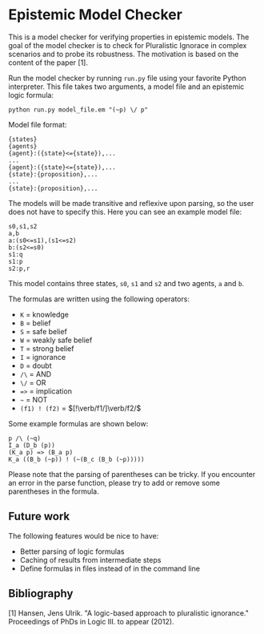# Epistemic Model Checker

This is a model checker for verifying properties in epistemic models. 
The goal of the model checker is to check for Pluralistic Ignorace in complex scenarios and to probe its robustness.
The motivation is based on the content of the paper [1]. 

Run the model checker by running `run.py` file using your favorite Python interpreter.
This file takes two arguments, a model file and an epistemic logic formula:
```
python run.py model_file.em "(~p) \/ p"
```
Model file format:
```
{states}
{agents}
{agent}:({state}<={state}),...
...
{agent}:({state}<={state}),...
{state}:{proposition},...
...
{state}:{proposition},...
```
The models will be made transitive and reflexive upon parsing, so the user does not have to specify this.
Here you can see an example model file:
```
s0,s1,s2
a,b
a:(s0<=s1),(s1<=s2)
b:(s2<=s0)
s1:q
s1:p
s2:p,r
```
This model contains three states, `s0`, `s1` and `s2` and two agents, `a` and `b`.

The formulas are written using the following operators:
- `K` = knowledge
- `B` = belief
- `S` = safe belief
- `W` = weakly safe belief
- `T` = strong belief
- `I` = ignorance
- `D` = doubt
- `/\` = AND
- `\/` = OR
- `=>` = implication
- `~` = NOT
- `(f1) ! (f2)` = $[!\verb/f1/]\verb/f2/$

Some example formulas are shown below:
```
p /\ (~q)
I_a (D_b (p))
(K_a p) => (B_a p)
K_a ((B_b (~p)) ! (~(B_c (B_b (~p)))))
```
Please note that the parsing of parentheses can be tricky.
If you encounter an error in the parse function, please try to add or remove some parentheses in the formula.

## Future work
The following features would be nice to have:
- Better parsing of logic formulas
- Caching of results from intermediate steps
- Define formulas in files instead of in the command line 

## Bibliography

[1] Hansen, Jens Ulrik. "A logic-based approach to pluralistic ignorance." Proceedings of PhDs in Logic III. to appear (2012).